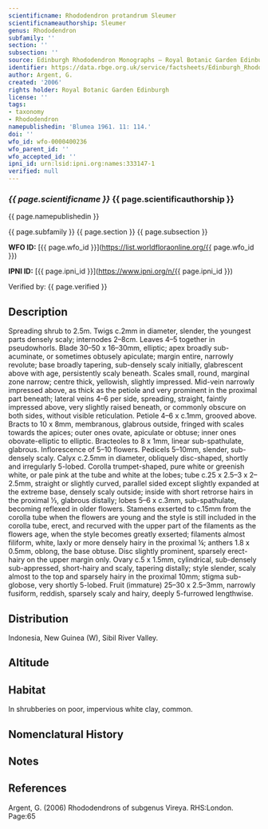 ```yaml
---
scientificname: Rhododendron protandrum Sleumer
scientificnameauthorship: Sleumer
genus: Rhododendron
subfamily: ''
section: ''
subsection: ''
source: Edinburgh Rhododendron Monographs – Royal Botanic Garden Edinburgh
identifier: https://data.rbge.org.uk/service/factsheets/Edinburgh_Rhododendron_Monographs.xhtml
author: Argent, G.
created: '2006'
rights holder: Royal Botanic Garden Edinburgh
license: ''
tags:
- taxonomy
- Rhododendron
namepublishedin: 'Blumea 1961. 11: 114.'
doi: ''
wfo_id: wfo-0000400236
wfo_parent_id: ''
wfo_accepted_id: ''
ipni_id: urn:lsid:ipni.org:names:333147-1
verified: null
---
```

### _{{ page.scientificname }}_ {{ page.scientificauthorship }}
 {{ page.namepublishedin }}

{{ page.subfamily }} {{ page.section }} {{ page.subsection }}

**WFO ID:** [{{ page.wfo_id }}](https://list.worldfloraonline.org/{{ page.wfo_id }})

**IPNI ID:** [{{ page.ipni_id }}](https://www.ipni.org/n/{{ page.ipni_id }})

Verified by: {{ page.verified }}



## Description
Spreading shrub to 2.5m. Twigs c.2mm in diameter, slender, the youngest parts densely scaly; internodes 2–8cm. Leaves 4–5 together in pseudowhorls. Blade 30–50 x 16–30mm, elliptic; apex broadly sub-acuminate, or sometimes obtusely apiculate; margin entire, narrowly revolute; base broadly tapering, sub-densely scaly initially, glabrescent above with age, persistently scaly beneath. Scales small, round, marginal zone narrow; centre thick, yellowish, slightly impressed. Mid-vein narrowly impressed above, as thick as the petiole and very prominent in the proximal part beneath; lateral veins 4–6 per side, spreading, straight, faintly impressed above, very slightly raised beneath, or commonly obscure on both sides, without visible reticulation. Petiole 4–6 x c.1mm, grooved above. Bracts to 10 x 8mm, membranous, glabrous outside, fringed with scales towards the apices; outer ones ovate, apiculate or obtuse; inner ones obovate-elliptic to elliptic. Bracteoles to 8 x 1mm, linear sub-spathulate, glabrous. Inflorescence of 5–10 flowers. Pedicels 5–10mm, slender, sub-densely scaly. Calyx c.2.5mm in diameter, obliquely disc-shaped, shortly and irregularly 5-lobed. Corolla trumpet-shaped, pure white or greenish white, or pale pink at the tube and white at the lobes; tube c.25 x 2.5–3 x 2–2.5mm, straight or slightly curved, parallel sided except slightly expanded at the extreme base, densely scaly outside; inside with short retrorse hairs in the proximal 1⁄3, glabrous distally; lobes 5–6 x c.3mm, sub-spathulate, becoming reflexed in older flowers. Stamens exserted to c.15mm from the corolla tube when the flowers are young and the style is still included in the corolla tube, erect, and recurved with the upper part of the filaments as the flowers age, when the style becomes greatly exserted; filaments almost filiform, white, laxly or more densely hairy in the proximal ¼; anthers 1.8 x 0.5mm, oblong, the base obtuse. Disc slightly prominent, sparsely erect-hairy on the upper margin only. Ovary c.5 x 1.5mm, cylindrical, sub-densely sub-appressed, short-hairy and scaly, tapering distally; style slender, scaly almost to the top and sparsely hairy in the proximal 10mm; stigma sub-globose, very shortly 5-lobed. Fruit (immature) 25–30 x 2.5–3mm, narrowly fusiform, reddish, sparsely scaly and hairy, deeply 5-furrowed lengthwise.

## Distribution
Indonesia, New Guinea (W), Sibil River Valley.

## Altitude


## Habitat
In shrubberies on poor, impervious white clay, common.

## Nomenclatural History

                       
## Notes


## References

Argent, G. (2006) Rhododendrons of subgenus Vireya. RHS:London. Page:65
